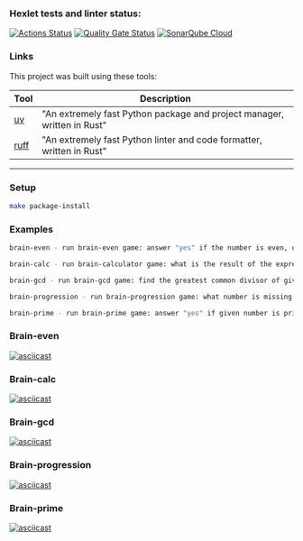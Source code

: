 ### Hexlet tests and linter status:
[![Actions Status](https://github.com/figan915/python-project-49/actions/workflows/hexlet-check.yml/badge.svg)](https://github.com/figan915/python-project-49/actions)
[![Quality Gate Status](https://sonarcloud.io/api/project_badges/measure?project=figan915_python-project-49&metric=alert_status)](https://sonarcloud.io/summary/new_code?id=figan915_python-project-49)
[![SonarQube Cloud](https://sonarcloud.io/images/project_badges/sonarcloud-dark.svg)](https://sonarcloud.io/summary/new_code?id=figan915_python-project-49)

### Links

This project was built using these tools:

| Tool                                                                   | Description                                             |
|------------------------------------------------------------------------|---------------------------------------------------------|
| [uv](https://docs.astral.sh/uv/)                                       | "An extremely fast Python package and project manager, written in Rust" |
| [ruff](https://docs.astral.sh/ruff/)                                   | "An extremely fast Python linter and code formatter, written in Rust" |

---


### Setup

```bash
make package-install
```

### Examples
```bash
brain-even - run brain-even game: answer "yes" if the number is even, otherwise answer "no".

brain-calc - run brain-calculator game: what is the result of the expression?.

brain-gcd - run brain-gcd game: find the greatest common divisor of given numbers.

brain-progression - run brain-progression game: what number is missing in the progression?

brain-prime - run brain-prime game: answer "yes" if given number is prime. Otherwise answer "no".
```

### Brain-even
[![asciicast](https://asciinema.org/a/XEnNpFFbaVTszynjKVl6RoWxG.svg)](https://asciinema.org/a/XEnNpFFbaVTszynjKVl6RoWxG)

### Brain-calc
[![asciicast](https://asciinema.org/a/dstilnumpU2zials0IrYMzTNF.svg)](https://asciinema.org/a/dstilnumpU2zials0IrYMzTNF)

### Brain-gcd
[![asciicast](https://asciinema.org/a/ieWJJTYRDJPkAPnilK6EYb9OD.svg)](https://asciinema.org/a/ieWJJTYRDJPkAPnilK6EYb9OD)

### Brain-progression
[![asciicast](https://asciinema.org/a/SAxxuUL7GQuTuqokvwAXVaHWS.svg)](https://asciinema.org/a/SAxxuUL7GQuTuqokvwAXVaHWS)

### Brain-prime
[![asciicast](https://asciinema.org/a/VYaPkfRxeiurr34cqApXibpzm.svg)](https://asciinema.org/a/VYaPkfRxeiurr34cqApXibpzm)